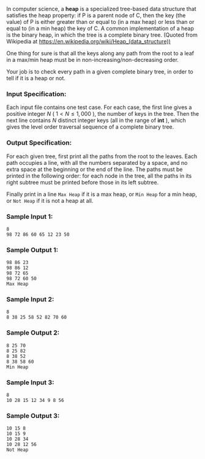 <!-- Title
Heap Paths (30)
-->
In computer science, a **heap** is a specialized tree-based data structure
that satisfies the heap property: if P is a parent node of C, then the key
(the value) of P is either greater than or equal to (in a max heap) or less
than or equal to (in a min heap) the key of C. A common implementation of a
heap is the binary heap, in which the tree is a complete binary tree. (Quoted
from Wikipedia at https://en.wikipedia.org/wiki/Heap_(data_structure))

One thing for sure is that all the keys along any path from the root to a leaf
in a max/min heap must be in non-increasing/non-decreasing order.

Your job is to check every path in a given complete binary tree, in order to
tell if it is a heap or not.

### Input Specification:

Each input file contains one test case. For each case, the first line gives a
positive integer $N$ ( $1 < N \le 1,000$ ), the number of keys in the tree.
Then the next line contains $N$ distinct integer keys (all in the range of
**int** ), which gives the level order traversal sequence of a complete binary
tree.

### Output Specification:

For each given tree, first print all the paths from the root to the leaves.
Each path occupies a line, with all the numbers separated by a space, and no
extra space at the beginning or the end of the line. The paths must be printed
in the following order: for each node in the tree, all the paths in its right
subtree must be printed before those in its left subtree.

Finally print in a line `Max Heap` if it is a max heap, or `Min Heap` for a
min heap, or `Not Heap` if it is not a heap at all.

### Sample Input 1:

```
8
98 72 86 60 65 12 23 50
```

### Sample Output 1:

```
98 86 23
98 86 12
98 72 65
98 72 60 50
Max Heap
```

### Sample Input 2:

```
8
8 38 25 58 52 82 70 60
```

### Sample Output 2:

```
8 25 70
8 25 82
8 38 52
8 38 58 60
Min Heap
```

### Sample Input 3:

```
8
10 28 15 12 34 9 8 56
```

### Sample Output 3:

```
10 15 8
10 15 9
10 28 34
10 28 12 56
Not Heap
```
